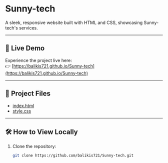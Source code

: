 # Sunny-tech

A sleek, responsive website built with HTML and CSS, showcasing Sunny-tech's services.

---

## 🚀 Live Demo

Experience the project live here:  
👉 [https://balikis721.github.io/Sunny-tech](https://balikis721.github.io/Sunny-tech)

---

## 📂 Project Files

- [index.html](./index.html)
- [style.css](./style.css)

---

## 🛠️ How to View Locally

1. Clone the repository:
   ```bash
   git clone https://github.com/balikis721/Sunny-tech.git
